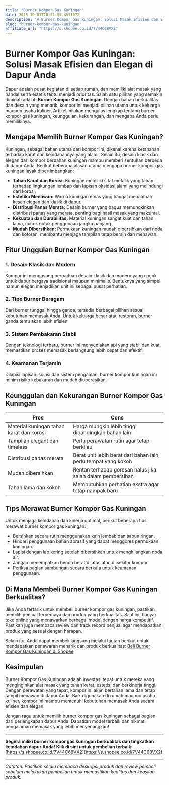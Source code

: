 ```yaml
---
title: "Burner Kompor Gas Kuningan"
date: 2025-10-01T20:31:35.455107Z
description: "# Burner Kompor Gas Kuningan: Solusi Masak Efisien dan Elegan di Dapur Anda..."
slug: "burner-kompor-gas-kuningan"
affiliate_url: "https://s.shopee.co.id/7V44C68VX2"
---
```

# Burner Kompor Gas Kuningan: Solusi Masak Efisien dan Elegan di Dapur Anda

Dapur adalah pusat kegiatan di setiap rumah, dan memiliki alat masak yang handal serta estetis tentu menjadi prioritas. Salah satu pilihan yang semakin diminati adalah **Burner Kompor Gas Kuningan**. Dengan bahan berkualitas dan desain yang menarik, kompor ini menjadi pilihan utama untuk keluarga maupun usaha kuliner. Artikel ini akan mengulas lengkap tentang burner kompor gas kuningan, keunggulan, kekurangan, dan mengapa Anda perlu memilikinya.

## Mengapa Memilih Burner Kompor Gas Kuningan?

Kuningan, sebagai bahan utama dari kompor ini, dikenal karena ketahanan terhadap karat dan keindahannya yang alami. Selain itu, desain klasik dan elegan dari kompor berbahan kuningan mampu memberi sentuhan berbeda di dapur Anda. Berikut beberapa alasan utama mengapa burner kompor gas kuningan layak dipertimbangkan:

- **Tahan Karat dan Korosi:** Kuningan memiliki sifat metalik yang tahan terhadap lingkungan lembap dan lapisan oksidasi alami yang melindungi dari korosi.
- **Estetika Menawan:** Warna kuningan emas yang hangat menambah kesan elegan dan klasik di dapur.
- **Distribusi Panas Merata:** Desain burner yang bagus memungkinkan distribusi panas yang merata, penting bagi hasil masak yang maksimal.
- **Kekuatan dan Durabilitas:** Material kuningan sangat kuat dan tahan lama, cocok untuk penggunaan jangka panjang.
- **Mudah Dibersihkan:** Permukaan kuningan mudah dibersihkan dari noda dan kotoran, membantu menjaga tampilan tetap bersih dan menawan.

## Fitur Unggulan Burner Kompor Gas Kuningan

### 1. Desain Klasik dan Modern
Kompor ini mengusung perpaduan desain klasik dan modern yang cocok untuk dapur bergaya tradisional maupun minimalis. Bentuknya yang simpel namun elegan menjadikan unit ini sebagai pusat perhatian.

### 2. Tipe Burner Beragam
Dari burner tunggal hingga ganda, tersedia berbagai pilihan sesuai kebutuhan memasak Anda. Untuk keluarga besar atau restoran, burner ganda tentu akan lebih efisien.

### 3. Sistem Pembakaran Stabil
Dengan teknologi terbaru, burner ini menyediakan api yang stabil dan kuat, memastikan proses memasak berlangsung lebih cepat dan efektif.

### 4. Keamanan Terjamin
Dilapisi lapisan isolasi dan sistem pengaman, burner kompor kuningan ini minim risiko kebakaran dan mudah dioperasikan.

## Keunggulan dan Kekurangan Burner Kompor Gas Kuningan

| **Pros** | **Cons** |
|------------|------------|
| Material kuningan tahan karat dan korosi | Harga mungkin lebih tinggi dibandingkan bahan lain |
| Tampilan elegant dan timeless | Perlu perawatan rutin agar tetap berkilau |
| Distribusi panas merata | Berat unit lebih berat dari bahan lain, perlu tempat yang kokoh |
| Mudah dibersihkan | Rentan terhadap goresan halus jika salah dalam pembersihan |
| Tahan lama dan kokoh | Membutuhkan perhatian ekstra agar tetap nampak baru |

## Tips Merawat Burner Kompor Gas Kuningan

Untuk menjaga keindahan dan kinerja optimal, berikut beberapa tips merawat burner kompor gas kuningan:

- Bersihkan secara rutin menggunakan kain lembab dan sabun ringan.
- Hindari penggunaan bahan abrasif yang dapat menggores permukaan kuningan.
- Lapisi dengan lap kering setelah dibersihkan untuk menghilangkan noda air.
- Jangan menempatkan benda berat di atas atau di sekitar kompor.
- Periksa bagian sambungan secara berkala untuk keamanan penggunaan.

## Di Mana Membeli Burner Kompor Gas Kuningan Berkualitas?

Jika Anda tertarik untuk membeli burner kompor gas kuningan, pastikan memilih penjual terpercaya dan produk yang berkualitas. Saat ini, banyak toko online yang menawarkan berbagai model dengan harga kompetitif. Pastikan juga membaca review dan track record penjual agar mendapatkan produk yang sesuai dengan harapan.

Selain itu, Anda dapat membeli langsung melalui tautan berikut untuk mendapatkan penawaran menarik dan produk berkualitas: [Beli Burner Kompor Gas Kuningan di Shopee](https://s.shopee.co.id/7V44C68VX2)

## Kesimpulan

Burner Kompor Gas Kuningan adalah investasi tepat untuk mereka yang menginginkan alat masak yang tahan karat, estetis, dan berkinerja tinggi. Dengan perawatan yang tepat, kompor ini akan bertahan lama dan tetap tampil menawan di dapur Anda. Baik digunakan di rumah maupun usaha kuliner, kompor ini mampu memenuhi kebutuhan memasak Anda secara efisien dan elegan.

Jangan ragu untuk memilih burner kompor gas kuningan sebagai bagian dari perlengkapan dapur Anda. Dapatkan model terbaik dan nikmati pengalaman memasak yang lebih menyenangkan!

---

**Segera miliki burner kompor gas kuningan berkualitas dan tingkatkan keindahan dapur Anda! Klik di sini untuk pembelian terbaik:** [https://s.shopee.co.id/7V44C68VX2](https://s.shopee.co.id/7V44C68VX2)

---

*Catatan: Pastikan selalu membaca deskripsi produk dan review pembeli sebelum melakukan pembelian untuk memastikan kualitas dan keaslian produk.*
